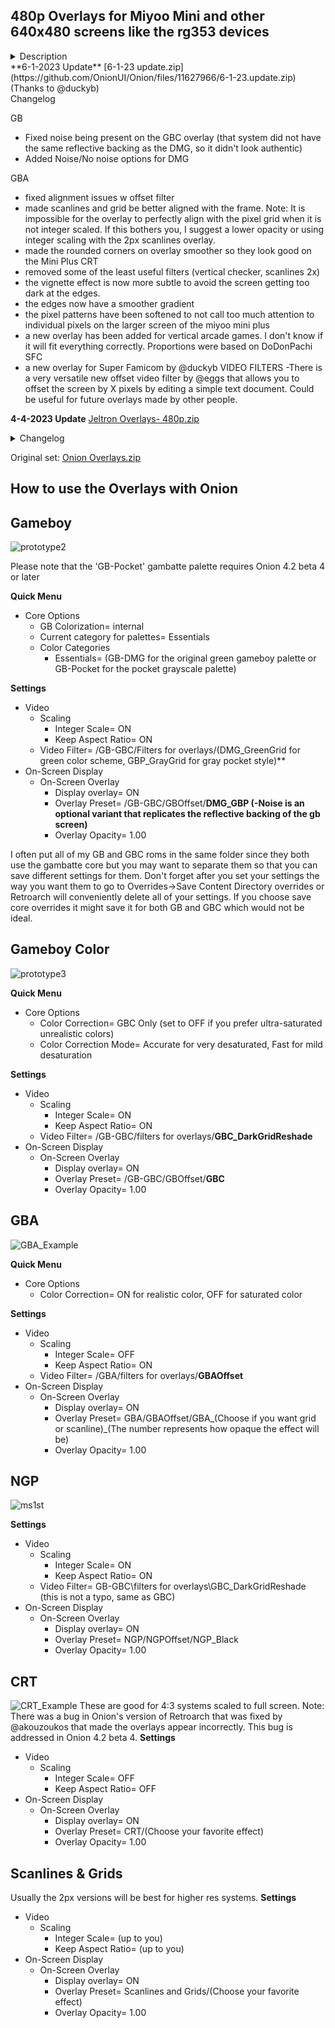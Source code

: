 480p Overlays for Miyoo Mini and other 640x480 screens like the rg353 devices
---
<details>
    <summary>Description</summary>
A set of CRT Overlays and Scanline Overlays all designed for the 640x480 4:3 aspect ratio of the Miyoo Mini (Plus) screen.

The goal with all of these overlays is to make the screen look as good as possible by blending how you remember it looking with what makes it look best.

The GBP one is based on the work of @creamydips
</details>
**6-1-2023 Update** [6-1-23 update.zip](https://github.com/OnionUI/Onion/files/11627966/6-1-23.update.zip) (Thanks to @duckyb)
</details>
    <summary>Changelog</summary>

GB
- Fixed noise being present on the GBC overlay (that system did not have the same reflective backing as the DMG, so it didn't look authentic)
- Added Noise/No noise options for DMG

GBA
- fixed alignment issues w offset filter
- made scanlines and grid be better aligned with the frame. Note: It is impossible for the overlay to perfectly align with the pixel grid when it is not integer scaled. If this bothers you, I suggest a lower opacity or using integer scaling with the 2px scanlines overlay.
- made the rounded corners on overlay smoother so they look good on the Mini Plus
CRT
- removed some of the least useful filters (vertical checker, scanlines 2x)
- the vignette effect is now more subtle to avoid the screen getting too dark at the edges.
- the edges now have a smoother gradient
- the pixel patterns have been softened to not call too much attention to individual pixels on the larger screen of the miyoo mini plus
- a new overlay has been added for vertical arcade games. I don't know if it will fit everything correctly. Proportions were based on DoDonPachi
SFC
- a new overlay for Super Famicom by @duckyb
VIDEO FILTERS
-There is a very versatile new offset video filter by @eggs that allows you to offset the screen by X pixels by editing a simple text document. Could be useful for future overlays made by other people.
</details>



**4-4-2023 Update** [Jeltron Overlays- 480p.zip](https://github.com/OnionUI/Onion/files/11149108/Jeltron.Overlays-.480p.zip)
<details>
<summary>Changelog</summary>
- The GBA offset filter has been updated to align better with the overlays
- The GB logos have a slight blue added to give a stronger impression that they are white but in shadow rather than just dark gray
- The CRT filters have been completely redone. I didn't have enough time to make them good last time.
- A GBA grid filter has been added based on one that Miyoo included in their stock OS
</details>

Original set: [Onion Overlays.zip](https://github.com/OnionUI/Onion/files/10962300/Onion.Overlays.zip)

How to use the Overlays with Onion
---
Gameboy
---
![prototype2](https://user-images.githubusercontent.com/70062490/231170138-b5b67517-9885-44d5-b51c-0b65d0dbb96d.png)

Please note that the 'GB-Pocket' gambatte palette requires Onion 4.2 beta 4 or later

**Quick Menu**
- Core Options
  - GB Colorization=  internal
  - Current category for palettes=  Essentials
  - Color Categories
    - Essentials=  (GB-DMG for the original green gameboy palette or GB-Pocket for the pocket grayscale palette)

**Settings**
- Video
  - Scaling
    - Integer Scale= ON
    - Keep Aspect Ratio= ON
  - Video Filter=  /GB-GBC/Filters for overlays/(DMG_GreenGrid for green color scheme, GBP_GrayGrid for gray pocket style)**
- On-Screen Display
  - On-Screen Overlay
    - Display overlay= ON
    - Overlay Preset=  /GB-GBC/GBOffset/**DMG_GBP (-Noise is an optional variant that replicates the reflective backing of the gb screen)**
    - Overlay Opacity=  1.00

I often put all of my GB and GBC roms in the same folder since they both use the gambatte core but you may want to separate them so that you can save different settings for them. Don't forget after you set your settings the way you want them to go to Overrides->Save Content Directory overrides or Retroarch will conveniently delete all of your settings. If you choose save core overrides it might save it for both GB and GBC which would not be ideal.

Gameboy Color
---
![prototype3](https://user-images.githubusercontent.com/70062490/231197229-5bcb7417-7ed5-4799-ae96-44bebcd2e927.png)

**Quick Menu**
- Core Options
  - Color Correction= GBC Only (set to OFF if you prefer ultra-saturated unrealistic colors)
  - Color Correction Mode= Accurate for very desaturated, Fast for mild desaturation 

**Settings**
- Video
  - Scaling
    - Integer Scale= ON
    - Keep Aspect Ratio= ON
  - Video Filter=  /GB-GBC/filters for overlays/**GBC_DarkGridReshade**
- On-Screen Display
  - On-Screen Overlay
    - Display overlay= ON
    - Overlay Preset=  /GB-GBC/GBOffset/**GBC**
    - Overlay Opacity=  1.00


GBA
---
![GBA_Example](https://user-images.githubusercontent.com/70062490/224847113-6c9af53f-40b8-494b-b2fc-ed412041305a.png)

**Quick Menu**
- Core Options
  - Color Correction= ON for realistic color, OFF for saturated color

**Settings**
- Video
  - Scaling
    - Integer Scale= OFF
    - Keep Aspect Ratio= ON
  - Video Filter=  /GBA/filters for overlays/**GBAOffset**
- On-Screen Display
  - On-Screen Overlay
    - Display overlay= ON
    - Overlay Preset=  GBA/GBAOffset/GBA_(Choose if you want grid or scanline)_(The number represents how opaque the effect will be)
    - Overlay Opacity=  1.00

NGP
---
![ms1st](https://user-images.githubusercontent.com/70062490/231246253-78d0598f-dde8-4fc2-bd5c-8bf45526b73f.png)

**Settings**
- Video
  - Scaling
    - Integer Scale= ON
    - Keep Aspect Ratio= ON
  - Video Filter=  GB-GBC\filters for overlays\GBC_DarkGridReshade (this is not a typo, same as GBC)
- On-Screen Display
  - On-Screen Overlay
    - Display overlay= ON
    - Overlay Preset= NGP/NGPOffset/NGP_Black
    - Overlay Opacity=  1.00

CRT
---
![CRT_Example](https://user-images.githubusercontent.com/70062490/224847109-47166561-4230-4537-9790-9dbad8736952.png)
These are good for 4:3 systems scaled to full screen. 
Note: There was a bug in Onion's version of Retroarch that was fixed by @akouzoukos that made the overlays appear incorrectly. This bug is addressed in Onion 4.2 beta 4.
**Settings**
- Video
  - Scaling
    - Integer Scale= OFF
    - Keep Aspect Ratio= OFF
- On-Screen Display
  - On-Screen Overlay
    - Display overlay= ON
    - Overlay Preset= CRT/(Choose your favorite effect)
    - Overlay Opacity=  1.00

Scanlines & Grids
---
Usually the 2px versions will be best for higher res systems.
**Settings**
- Video
  - Scaling
    - Integer Scale= (up to you)
    - Keep Aspect Ratio= (up to you)
- On-Screen Display
  - On-Screen Overlay
    - Display overlay= ON
    - Overlay Preset= Scanlines and Grids/(Choose your favorite effect)
    - Overlay Opacity=  1.00
